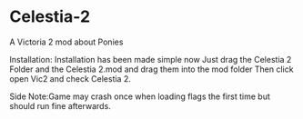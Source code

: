 # Celestia-2
A Victoria 2 mod about Ponies

Installation:
Installation has been made simple now 
Just drag the Celestia 2 Folder and the Celestia 2.mod and drag them into the mod folder
Then click open Vic2 and check Celestia 2.

Side Note:Game may crash once when loading flags the first time but should run fine afterwards.
